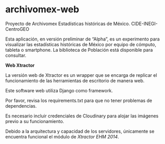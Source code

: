 # archivomex-web
Proyecto de Archivomex Estadísticas históricas de México. CIDE-INEGI-CentroGEO

Esta aplicación, en versión preliminar de “Alpha”, es un experimento para visualizar las estadísticas históricas de México por equipo de cómputo, tableta o smartphone. La biblioteca de Población está disponible para consultar.

**Web Xtractor**

La versión web de Xtractor es un wrapper que se encarga de replicar el funcionamiento de las herramientas de escritorio de manera web.

Este software web utiliza Django como framework.

Por favor, revisa los requirements.txt para que no tener problemas de dependencias.

Es necesario incluir credenciales de Cloudinary para alojar las imágenes previo a su funcionamiento.

Debido a la arquitectura y capacidad de los servidores, únicamente se encuentra funcional el módulo de *Xtractor EHM 2014*.
